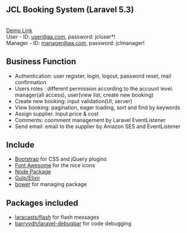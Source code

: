 ## JCL Booking System (Laravel 5.3)
<br><a href="http://www.jctest.com.au/laraveldemo">Demo Link</a> <br>
User - ID: user@aa.com, password: jcluser*!<br>
Manager - ID: manager@aa.com, password: jclmanager!<br>

## Business Function
- Authentication: user register, login, logout, password reset, mail confirmation
- Users roles : different permission according to the account level. manager(all access), user(view list, create new booking)
- Create new booking: input validation(UI, server)
- View booking: pagination, eager loading, sort and find by keywords
- Assign supplier. Input price & cost
- Comments: coomment management by Laravel EventListener
- Send email: email to the supplier by Amazon SES and EventListener

## Include
- <a href="http://getbootstrap.com/">Bootstrap</a> for CSS and jQuery plugins
- <a href="https://fontawesome.com">Font Awesome</a> for the nice icons
- <a href="https://www.npmjs.com/">Node Package</a>
- <a href="https://gulpjs.com/">Gulp/Elixir</a> 
- <a href="https://bower.io/">bower</a> for managing package

## Packages included
- <a href="https://github.com/laracasts/flash">laracasts/flash</a> for flash messages
- <a href="https://github.com/barryvdh/laravel-debugbar">barryvdh/laravel-debugbar</a> for code debugging

